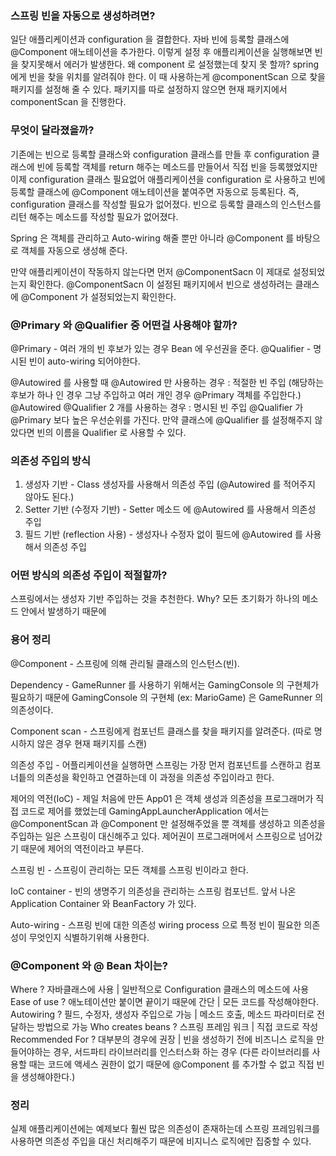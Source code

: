 ### 스프링 빈을 자동으로 생성하려면?
일단 애플리케이션과 configuration 을 결합한다.
자바 빈에 등록할 클래스에 @Component 애노테이션을 추가한다.
이렇게 설정 후 애플리케이션을 실행해보면 빈을 찾지못해서 에러가 발생한다.
왜 component 로 설정했는데 찾지 못 할까? spring 에게 빈을 찾을 위치를 알려줘야 한다.
이 때 사용하는게 @componentScan 으로 찾을 패키지를 설정해 줄 수 있다.
패키지를 따로 설정하지 않으면 현재 패키지에서 componentScan 을 진행한다.


### 무엇이 달라졌을까?
기존에는 빈으로 등록할 클래스와 configuration 클래스를 만들 후 configuration 클래스에 빈에 등록할 객체를 return 해주는 메소드를 만들어서 직접 빈을 등록했었지만
이제 configuration 클래스 필요없어 애플리케이션을 configuration 로 사용하고 빈에 등록할 클래스에 @Component 애노테이션을 붙여주면 자동으로 등록된다.
즉, configuration 클래스를 작성할 필요가 없어졌다.
빈으로 등록할 클래스의 인스턴스를 리턴 해주는 메소드를 작성할 필요가 없어졌다.

Spring 은 객체를 관리하고 Auto-wiring 해줄 뿐만 아니라 @Component 를 바탕으로 객체를 자동으로 생성해 준다.

만약 애플리케이션이 작동하지 않는다면 먼저 @ComponentSacn 이 제대로 설정되었는지 확인한다.
@ComponentSacn 이 설정된 패키지에서 빈으로 생성하려는 클래스에 @Component 가 설정되었는지 확인한다.

### @Primary 와 @Qualifier 중 어떤걸 사용해야 할까?
@Primary - 여러 개의 빈 후보가 있는 경우 Bean 에 우선권을 준다.
@Qualifier - 명시된 빈이 auto-wiring 되어야한다.

@Autowired 를 사용할 때
@Autowired 만 사용하는 경우 : 적절한 빈 주입 (해당하는 후보가 하나 인 경우 그냥 주입하고 여러 개인 경우 @Primary 객체를 주입한다.)
@Autowired @Qualifier 2 개를 사용하는 경우 : 명시된 빈 주입
@Qualifier 가 @Primary 보다 높은 우선순위를 가진다.
만약 클래스에 @Qualifier 를 설정해주지 않았다면 빈의 이름을 Qualifier 로 사용할 수 있다. 

### 의존성 주입의 방식
1. 생성자 기반 - Class 생성자를 사용해서 의존성 주입 (@Autowired 를 적어주지 않아도 된다.)
2. Setter 기반 (수정자 기반) - Setter 메소드 에 @Autowired 를 사용해서 의존성 주입
3. 필드 기반 (reflection 사용) - 생성자나 수정자 없이 필드에 @Autowired 를 사용해서 의존성 주입

### 어떤 방식의 의존성 주입이 적절할까?
스프링에서는 생성자 기반 주입하는 것을 추천한다.
Why? 모든 초기화가 하나의 메소드 안에서 발생하기 때문에 

### 용어 정리
@Component - 스프링에 의해 관리될 클래스의 인스턴스(빈).

Dependency - GameRunner 를 사용하기 위해서는 GamingConsole 의 구현체가 필요하기 때문에 GamingConsole 의 구현체 (ex: MarioGame) 은 GameRunner 의 의존성이다.

Component scan - 스프링에게 컴포넌트 클래스를 찾을 패키지를 알려준다. (따로 명시하지 않은 경우 현재 패키지를 스캔)

의존성 주입 -  어플리케이션을 실행하면 스프링는 가장 먼저 컴포넌트를 스캔하고 컴포너틑의 의존성을 확인하고 연결하는데 이 과정을 의존성 주입이라고 한다.

제어의 역전(IoC) - 제일 처음에 만든 App01 은 객체 생성과 의존성을 프로그래머가 직접 코드로 제어를 했었는데 
GamingAppLauncherApplication 에서는 @ComponentScan 과 @Component 만 설정해주었을 뿐 객체를 생성하고 의존성을 주입하는 일은 스프링이 대신해주고 있다.
제어권이 프로그래머에서 스프링으로 넘어갔기 때문에 제어의 역전이라고 부른다.

스프링 빈 - 스프링이 관리하는 모든 객체를 스프링 빈이라고 한다.

IoC container - 빈의 생명주기 의존성을 관리하는 스프링 컴포넌트. 앞서 나온 Application Container 와 BeanFactory 가 있다.

Auto-wiring - 스프링 빈에 대한 의존성 wiring process 으로 특정 빈이 필요한 의존성이 무엇인지 식별하기위해 사용한다.

### @Component 와 @ Bean 차이는? 
Where ? 자바클래스에 사용 | 일반적으로 Configuration 클래스의 메소드에 사용
Ease of use ? 애노테이션만 붙이면 끝이기 때문에 간단 | 모든 코드를 작성해야한다.
Autowiring ? 필드, 수정자, 생성자 주입으로 가능 | 메소드 호출, 메소드 파라미터로 전달하는 방법으로 가능
Who creates beans ? 스프링 프레임 워크 | 직접 코드로 작성
Recommended For ? 대부분의 경우에 권장 | 빈을 생성하기 전에 비즈니스 로직을 만들어야하는 경우, 서드파티 라이브러리를 인스터스화 하는 경우 (다른 라이브러리를 사용할 때는 코드에 액세스 권한이 없기 때문에 @Component 를 추가할 수 없고 직접 빈을 생성해야한다.)

### 정리
실제 애플리케이션에는 예제보다 훨씬 많은 의존성이 존재하는데 스프링 프레임워크를 사용하면 의존성 주입을 대신 처리해주기 때문에 비지니스 로직에만 집중할 수 있다.
